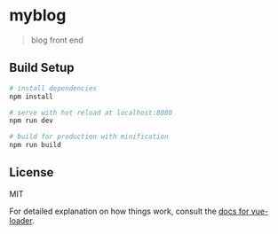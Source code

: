 # myblog

> blog front end

## Build Setup

``` bash
# install dependencies
npm install

# serve with hot reload at localhost:8080
npm run dev

# build for production with minification
npm run build
```

## License

MIT


For detailed explanation on how things work, consult the [docs for vue-loader](http://vuejs.github.io/vue-loader).
